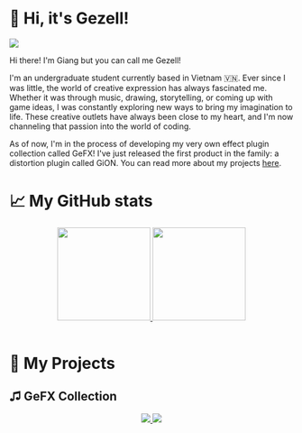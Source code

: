 👋 Hi, it's Gezell!
===================
![](https://komarev.com/ghpvc/?username=giangthai-0710&color=178B76)

Hi there! I'm Giang but you can call me Gezell!

I'm an undergraduate student currently based in Vietnam 🇻🇳. Ever since I was little, the world of creative expression has always fascinated me. Whether it was through music, drawing, storytelling, or coming up with game ideas, I was constantly exploring new ways to bring my imagination to life. These creative outlets have always been close to my heart, and I'm now channeling that passion into the world of coding.

As of now, I'm in the process of developing my very own effect plugin collection called GeFX! I've just released the first product in the family: a distortion plugin called GiON. You can read more about my projects [here](#-my-projects).

📈 My GitHub stats
==================
  <!-- GitHub stats -->
<div class="badges-githubstats">
  <p align="center">
    <a href="https://github.com/anuraghazra/github-readme-stats#gh-dark-mode-only">
      <img src="https://github-readme-stats-delta-two-35.vercel.app/api?username=giangthai-0710&rank_icon=github&include_all_commit=true&hide=issues,contribs&show_icons=true&icon_color=19be84&ring_color=19be84&theme=dark#gh-dark-mode-only"height=165>
    </a>
    <a href="https://github.com/anuraghazra/github-readme-stats#gh-light-mode-only">
      <img src="https://github-readme-stats-delta-two-35.vercel.app/api?username=giangthai-0710&rank_icon=github&include_all_commit=true&hide=issues,contribs&show_icons=true&icon_color=19be84&ring_color=19be84&theme=default#gh-light-mode-only" height=165>
    </a>
  
</br>
</br>

📑 My Projects
===============

♫ GeFX Collection
------------------

<p align="center">
  
  <a href="https://github.com/giangthai-0710/gefx-gion#gh-dark-mode-only">
    <img src="https://github-readme-stats-delta-two-35.vercel.app/api/pin/?username=giangthai-0710&repo=gefx-gion&show_owner=true&icon_color=19be84&theme=dark#gh-dark-mode-only" />
  </a>
   <a href="https://github.com/giangthai-0710/gefx-gion#gh-light-mode-only">
    <img src="https://github-readme-stats-delta-two-35.vercel.app/api/pin/?username=giangthai-0710&repo=gefx-gion&show_owner=true&icon_color=19be84&theme=default#gh-light-mode-only" />
  </a>
  
</p>



<!---
giangthai-0710/giangthai-0710 is a ✨ special ✨ repository because its `README.md` (this file) appears on your GitHub profile.
You can click the Preview link to take a look at your changes.
--->
